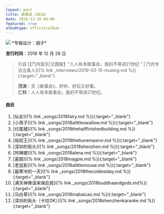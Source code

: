 ```yaml
---
layout: post
title: 故事会（2018）
date: 2018-12-28 00:00
featured: true
albumtype: officialalbum
---
```


<img src="{{site.cdn}}/assets/imgs/stories2018.jpg">
*专辑设计：胡子*

**发行时间**：2018 年 12 月 28 日  

> 引自 [【门内音乐\|又圆紫】“人人有本故事会，我的不带进21世纪 ” \| 门内专访五条人]({% link _interviews/2019-03-15-muslog.md %}){:target="_blank"}
>
> **茂涛**：买《故事会》，好听、好玩又好看。  
> **仁科**：人人有本故事会，我的不带进21世纪。

#### 曲目

1. [仙女]({% link _songs/2018fairy.md %}){:target="_blank"}
2. [小燕子]({% link _songs/2018alittleswallow.md %}){:target="_blank"}
3. [烂尾楼]({% link _songs/2018thehalffinishedbuilding.md %}){:target="_blank"}
4. [匈奴王]({% link _songs/2018thehunemperor.md %}){:target="_blank"}
5. [深圳的街头]({% link _songs/2018shenzhen.md %}){:target="_blank"}
6. [阿琳娜]({% link _songs/2018alena.md %}){:target="_blank"}
7. [喜鹊]({% link _songs/2018magpie.md %}){:target="_blank"}
8. [老鼠影]({% link _songs/2018alittlemouse.md %}){:target="_blank"}
9. [最寒冷的一天]({% link _songs/2018thecoldestday.md %}){:target="_blank"}
10. [满天神佛请来保庇我]({% link _songs/2018buddhaandgods.md%}){:target="_blank"}
11. [马白草]({% link _songs/2018mabaicao.md %}){:target="_blank"}
12. [深圳的街头（卡拉OK）]({% link _songs/2018shenzhenkaraoke.md %}){:target="_blank"}

